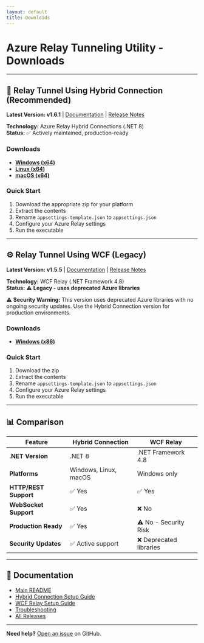 ```yaml
---
layout: default
title: Downloads
---
```


# Azure Relay Tunneling Utility - Downloads

---

## 🚀 Relay Tunnel Using Hybrid Connection (Recommended)

**Latest Version: v1.6.1** | [Documentation](https://github.com/stevkan/Azure-Relay-Tunneling-Utility/tree/main/Src/RelayTunnelUsingHybridConnection) | [Release Notes](https://github.com/stevkan/Azure-Relay-Tunneling-Utility/releases/tag/hybrid-v1.6.1)

**Technology:** Azure Relay Hybrid Connections (.NET 8)  
**Status:** ✅ Actively maintained, production-ready

### Downloads

- **[Windows (x64)](https://github.com/stevkan/Azure-Relay-Tunneling-Utility/releases/download/hybrid-v1.6.1/AzureRelayTunnelingUtility-HC-v1.6.1-Win-x64.zip)**
- **[Linux (x64)](https://github.com/stevkan/Azure-Relay-Tunneling-Utility/releases/download/hybrid-v1.6.1/AzureRelayTunnelingUtility-HC-v1.6.1-Linux-x64.zip)**
- **[macOS (x64)](https://github.com/stevkan/Azure-Relay-Tunneling-Utility/releases/download/hybrid-v1.6.1/AzureRelayTunnelingUtility-HC-v1.6.1-macOS-x64.zip)**

### Quick Start
1. Download the appropriate zip for your platform
2. Extract the contents
3. Rename `appsettings-template.json` to `appsettings.json`
4. Configure your Azure Relay settings
5. Run the executable

---

## ⚙️ Relay Tunnel Using WCF (Legacy)

**Latest Version: v1.5.5** | [Documentation](https://github.com/stevkan/Azure-Relay-Tunneling-Utility/tree/main/Src/RelayTunnelUsingWCF) | [Release Notes](https://github.com/stevkan/Azure-Relay-Tunneling-Utility/releases/tag/wcf-v1.5.5)

**Technology:** WCF Relay (.NET Framework 4.8)  
**Status:** ⚠️ **Legacy - uses deprecated Azure libraries**

⚠️ **Security Warning:** This version uses deprecated Azure libraries with no ongoing security updates. Use the Hybrid Connection version for production environments.

### Downloads

- **[Windows (x86)](https://github.com/stevkan/Azure-Relay-Tunneling-Utility/releases/download/wcf-v1.5.5/AzureRelayTunnelingUtility-WCF-v1.5.5-Win-x86.zip)**

### Quick Start
1. Download the zip
2. Extract the contents
3. Rename `appsettings-template.json` to `appsettings.json`
4. Configure your Azure Relay settings
5. Run the executable

---

## 📊 Comparison

| Feature | Hybrid Connection | WCF Relay |
|---------|------------------|-----------|
| **.NET Version** | .NET 8 | .NET Framework 4.8 |
| **Platforms** | Windows, Linux, macOS | Windows only |
| **HTTP/REST Support** | ✅ Yes | ✅ Yes |
| **WebSocket Support** | ✅ Yes | ❌ No |
| **Production Ready** | ✅ Yes | ⚠️ No - Security Risk |
| **Security Updates** | ✅ Active support | ❌ Deprecated libraries |

---

## 📖 Documentation

- [Main README](https://github.com/stevkan/Azure-Relay-Tunneling-Utility)
- [Hybrid Connection Setup Guide](https://github.com/stevkan/Azure-Relay-Tunneling-Utility/tree/main/Src/RelayTunnelUsingHybridConnection)
- [WCF Relay Setup Guide](https://github.com/stevkan/Azure-Relay-Tunneling-Utility/tree/main/Src/RelayTunnelUsingWCF)
- [Troubleshooting](https://github.com/stevkan/Azure-Relay-Tunneling-Utility/tree/main/docs/TROUBLESHOOTING.md)
- [All Releases](https://github.com/stevkan/Azure-Relay-Tunneling-Utility/releases)

---

**Need help?** [Open an issue](https://github.com/stevkan/Azure-Relay-Tunneling-Utility/issues) on GitHub.
